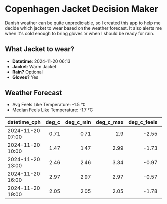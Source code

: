 
# Copenhagen Jacket Decision Maker

Danish weather can be quite unpredictable, so I created this app to help me decide which jacket to wear based on the weather forecast. 
It also alerts me when it's cold enough to bring gloves or when I should be ready for rain.

## What Jacket to wear?

- **Datetime**: 2024-11-20 06:13
- **Jacket**: Warm Jacket
- **Rain?** Optional
- **Gloves?** Yes

## Weather Forecast
- Avg Feels Like Temperature: -1.5 °C
- Median Feels Like Temperature: -1.7 °C

| datetime_cph     |   deg_c |   deg_c_min |   deg_c_max |   deg_c_feels | weather   | wind   | rain   |
|:-----------------|--------:|------------:|------------:|--------------:|:----------|:-------|:-------|
| 2024-11-20 07:00 |    0.71 |        0.71 |        2.9  |         -2.55 | Clouds    | Low    | None   |
| 2024-11-20 10:00 |    1.47 |        1.47 |        2.99 |         -1.73 | Rain      | Low    | Low    |
| 2024-11-20 13:00 |    2.46 |        2.46 |        3.34 |         -0.97 | Snow      | Low    | None   |
| 2024-11-20 16:00 |    2.97 |        2.97 |        2.97 |         -0.57 | Snow      | Low    | None   |
| 2024-11-20 19:00 |    2.05 |        2.05 |        2.05 |         -1.78 | Clouds    | Low    | None   |
        